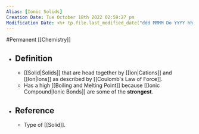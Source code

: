```yaml
---
Alias: [Ionic Solids]
Creation Date: Tue October 18th 2022 02:59:27 pm 
Modification Date: <%+ tp.file.last_modified_date("ddd MMMM Do YYYY hh:mm:ss a") %>
---
```

#Permanent [[Chemistry]]

- ## Definition
	- [[Solid|Solids]] that are head together by [[Ion|Cations]] and [[Ion|Ions]] as described by [[Coulomb's Law of Force]].
	- Has a high [[Boiling and Melting Point]] because [[Ionic Compound|Ionic Bonds]] are some of the **strongest**.
- ## Reference
	- Type of [[Solid]].